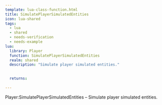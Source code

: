 ```yaml
---
template: lua-class-function.html
title: SimulatePlayerSimulatedEntities
icon: lua-shared
tags:
  - lua
  - shared
  - needs-verification
  - needs-example
lua:
  library: Player
  function: SimulatePlayerSimulatedEntities
  realm: shared
  description: "Simulate player simulated entities."
  
  
  returns:
    
---
```


<div class="lua__search__keywords">
Player:SimulatePlayerSimulatedEntities &#x2013; Simulate player simulated entities.
</div>

